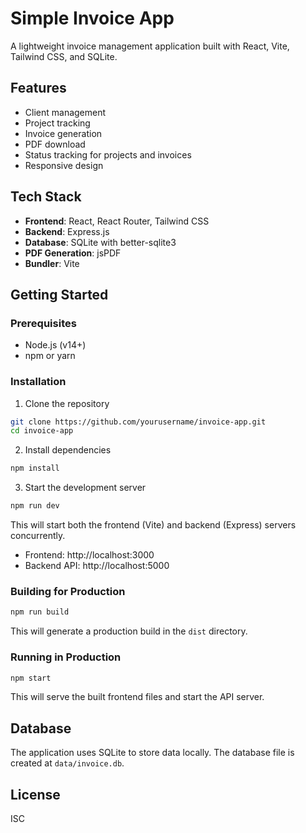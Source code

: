 # Simple Invoice App

A lightweight invoice management application built with React, Vite, Tailwind CSS, and SQLite.

## Features

- Client management
- Project tracking
- Invoice generation
- PDF download
- Status tracking for projects and invoices
- Responsive design

## Tech Stack

- **Frontend**: React, React Router, Tailwind CSS
- **Backend**: Express.js
- **Database**: SQLite with better-sqlite3
- **PDF Generation**: jsPDF
- **Bundler**: Vite

## Getting Started

### Prerequisites

- Node.js (v14+)
- npm or yarn

### Installation

1. Clone the repository
```bash
git clone https://github.com/yourusername/invoice-app.git
cd invoice-app
```

2. Install dependencies
```bash
npm install
```

3. Start the development server
```bash
npm run dev
```

This will start both the frontend (Vite) and backend (Express) servers concurrently.

- Frontend: http://localhost:3000
- Backend API: http://localhost:5000

### Building for Production

```bash
npm run build
```

This will generate a production build in the `dist` directory.

### Running in Production

```bash
npm start
```

This will serve the built frontend files and start the API server.

## Database

The application uses SQLite to store data locally. The database file is created at `data/invoice.db`.

## License

ISC